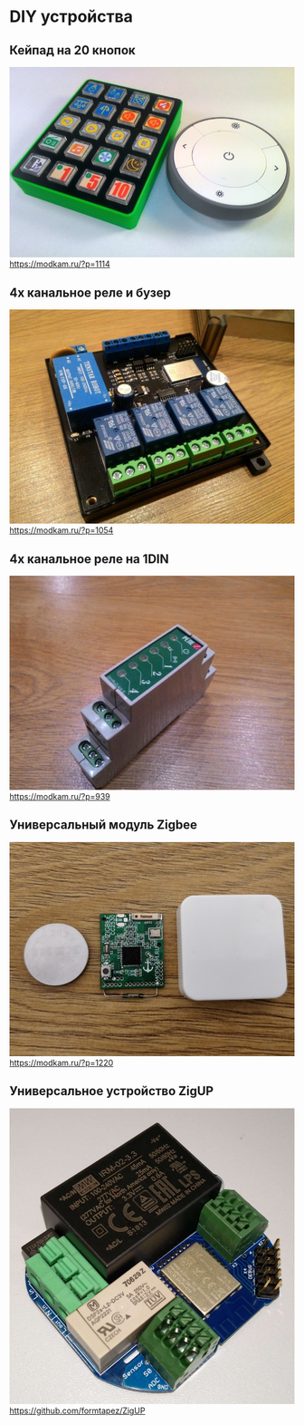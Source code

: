 DIY устройства
===

Кейпад на 20 кнопок
---
![Кейпад на 20 кнопок](assets/15.jpg)
https://modkam.ru/?p=1114

4х канальное реле и бузер
---
![4х канальное реле и бузер](assets/zigbee-relay.jpg)
https://modkam.ru/?p=1054

4х канальное реле на 1DIN
---
![4х канальное реле на 1DIN](assets/p-20190117-212749.jpg)
https://modkam.ru/?p=939

Универсальный модуль Zigbee
---
![Универсальный модуль Zigbee](assets/56.54.webp)
https://modkam.ru/?p=1220

Универсальное устройство ZigUP
---
![Универсальное устройство ZigUP](assets/top-2.jpg)
https://github.com/formtapez/ZigUP
